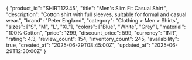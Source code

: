  <!-- Task 3: Amazon Metadata Design
 Scenario:
i am working at Amazon. i need to decide:

What metadata i will store in the database for an item like a shirt.

How this metadata will be used.

1. Metadata Fields for a Shirt  -->

{
  "product_id": "SHIRT12345",
  "title": "Men's Slim Fit Casual Shirt",
  "description": "Cotton shirt with full sleeves, suitable for formal and casual wear.",
  "brand": "Peter England",
  "category": "Clothing > Men > Shirts",
  "sizes": ["S", "M", "L", "XL"],
  "colors": ["Blue", "White", "Grey"],
  "material": "100% Cotton",
  "price": 1299,
  "discount_price": 599,
  "currency": "INR",
  "rating": 4.3,
  "review_count": 154,
  "inventory_count": 245,
  "availability": true,
  "created_at": "2025-06-29T08:45:00Z",
  "updated_at": "2025-06-29T12:30:00Z"
}

<!-- 
2. How This Metadata Is Used
Purpose	Description
Search & Filters	Search by brand, material, size, color, price
Price Calculations	Calculate offers, show discounts
Cart & Checkout	Used during purchase
Inventory Management	Auto-hide out-of-stock items
Ratings & Reviews	Display customer satisfaction
Recommendation System	Suggest similar items
Order History / Tracking	Use product_id to fetch in invoices/orders
Analytics & Reports	Which sizes/colors sell most, stock planning 
-->